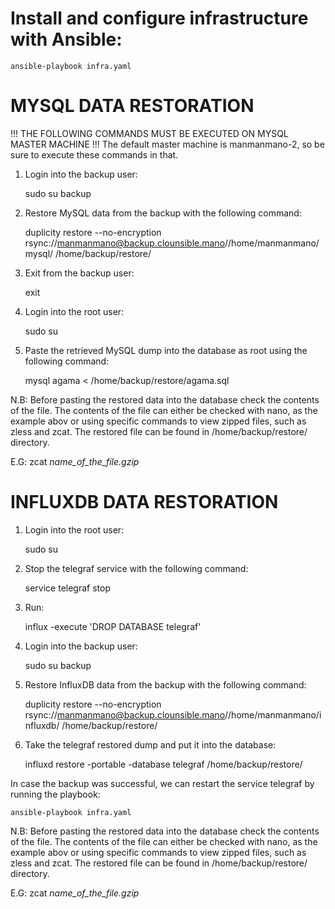 # Install and configure infrastructure with Ansible:

    ansible-playbook infra.yaml

# MYSQL DATA RESTORATION

!!! THE FOLLOWING COMMANDS MUST BE EXECUTED ON MYSQL MASTER MACHINE !!!
The default master machine is manmanmano-2, so be sure to execute these commands
in that.

1) Login into the backup user:

    sudo su backup

2) Restore MySQL data from the backup with the following command:

    duplicity restore --no-encryption rsync://manmanmano@backup.clounsible.mano//home/manmanmano/mysql/ /home/backup/restore/

3) Exit from the backup user:

    exit

4) Login into the root user:

    sudo su

5) Paste the retrieved MySQL dump into the database as root using the following command:

    mysql agama < /home/backup/restore/agama.sql 

N.B: Before pasting the restored data into the database check the contents of the file.
The contents of the file can either be checked  with nano, as the example abov or using
specific commands to view zipped files, such as zless and zcat. The restored file can
be found in /home/backup/restore/ directory.

E.G: zcat *name_of_the_file.gzip*


# INFLUXDB DATA RESTORATION

1) Login into the root user:

    sudo su 

2) Stop the telegraf service with the following command:

    service telegraf stop

3) Run:

    influx -execute 'DROP DATABASE telegraf'

4) Login into the backup user:

    sudo su backup

5) Restore InfluxDB data from the backup with the following command:

    duplicity restore --no-encryption rsync://manmanmano@backup.clounsible.mano//home/manmanmano/influxdb/ /home/backup/restore/

6) Take the telegraf restored dump and put it into the database:

    influxd restore -portable -database telegraf /home/backup/restore/

In case the backup was successful, we can restart the service telegraf by running the playbook:
    
    ansible-playbook infra.yaml

N.B: Before pasting the restored data into the database check the contents of the file.
The contents of the file can either be checked  with nano, as the example abov or using
specific commands to view zipped files, such as zless and zcat. The restored file can
be found in /home/backup/restore/ directory.

E.G: zcat *name_of_the_file.gzip*

